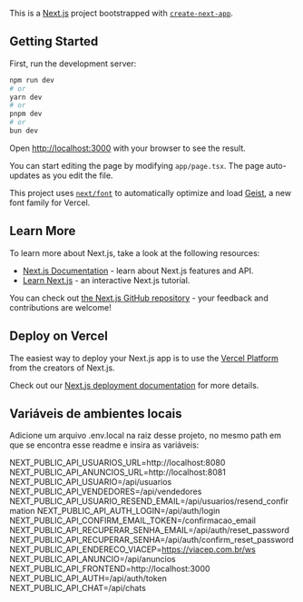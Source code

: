 This is a [Next.js](https://nextjs.org) project bootstrapped with [`create-next-app`](https://nextjs.org/docs/app/api-reference/cli/create-next-app).

## Getting Started

First, run the development server:

```bash
npm run dev
# or
yarn dev
# or
pnpm dev
# or
bun dev
```

Open [http://localhost:3000](http://localhost:3000) with your browser to see the result.

You can start editing the page by modifying `app/page.tsx`. The page auto-updates as you edit the file.

This project uses [`next/font`](https://nextjs.org/docs/app/building-your-application/optimizing/fonts) to automatically optimize and load [Geist](https://vercel.com/font), a new font family for Vercel.

## Learn More

To learn more about Next.js, take a look at the following resources:

- [Next.js Documentation](https://nextjs.org/docs) - learn about Next.js features and API.
- [Learn Next.js](https://nextjs.org/learn) - an interactive Next.js tutorial.

You can check out [the Next.js GitHub repository](https://github.com/vercel/next.js) - your feedback and contributions are welcome!

## Deploy on Vercel

The easiest way to deploy your Next.js app is to use the [Vercel Platform](https://vercel.com/new?utm_medium=default-template&filter=next.js&utm_source=create-next-app&utm_campaign=create-next-app-readme) from the creators of Next.js.

Check out our [Next.js deployment documentation](https://nextjs.org/docs/app/building-your-application/deploying) for more details.

## Variáveis de ambientes locais 

Adicione um arquivo .env.local na raiz desse projeto, no mesmo path em que se encontra esse readme e insira as variáveis:

NEXT_PUBLIC_API_USUARIOS_URL=http://localhost:8080
NEXT_PUBLIC_API_ANUNCIOS_URL=http://localhost:8081
NEXT_PUBLIC_API_USUARIO=/api/usuarios
NEXT_PUBLIC_API_VENDEDORES=/api/vendedores
NEXT_PUBLIC_API_USUARIO_RESEND_EMAIL=/api/usuarios/resend_confirmation
NEXT_PUBLIC_API_AUTH_LOGIN=/api/auth/login
NEXT_PUBLIC_API_CONFIRM_EMAIL_TOKEN=/confirmacao_email
NEXT_PUBLIC_API_RECUPERAR_SENHA_EMAIL=/api/auth/reset_password
NEXT_PUBLIC_API_RECUPERAR_SENHA=/api/auth/confirm_reset_password
NEXT_PUBLIC_API_ENDERECO_VIACEP=https://viacep.com.br/ws
NEXT_PUBLIC_API_ANUNCIO=/api/anuncios
NEXT_PUBLIC_API_FRONTEND=http://localhost:3000
NEXT_PUBLIC_API_AUTH=/api/auth/token
NEXT_PUBLIC_API_CHAT=/api/chats

